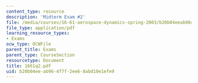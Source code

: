 ```yaml
---
content_type: resource
description: 'Midterm Exam #2'
file: /media/courses/16-61-aerospace-dynamics-spring-2003/b20b04eeab964f7f2ee68abd10e1efe9_1661q2.pdf
file_type: application/pdf
learning_resource_types:
- Exams
ocw_type: OCWFile
parent_title: Exams
parent_type: CourseSection
resourcetype: Document
title: 1661q2.pdf
uid: b20b04ee-ab96-4f7f-2ee6-8abd10e1efe9
---
```


